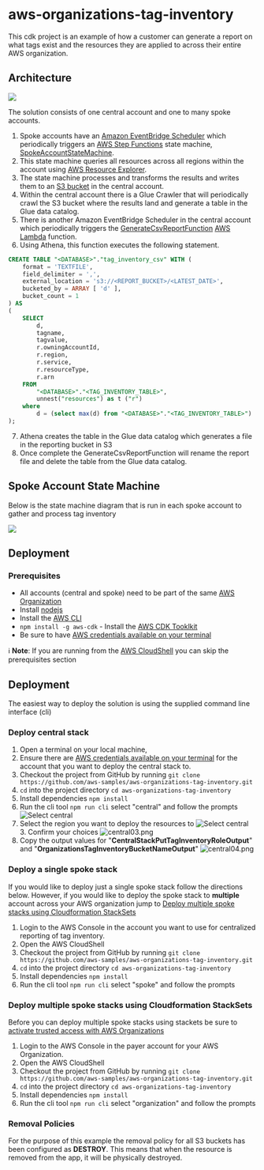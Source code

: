 # aws-organizations-tag-inventory

This cdk project is an example of how a customer can generate a report on what tags exist and the resources they are applied to across their entire AWS organization.


## Architecture

![](./images/architecture.drawio.png)

The solution consists of one central account and one to many spoke accounts. 

1. Spoke accounts have an [Amazon EventBridge Scheduler](https://docs.aws.amazon.com/eventbridge/latest/userguide/scheduler.html) 
which periodically triggers an [AWS Step Functions](https://docs.aws.amazon.com/step-functions/latest/dg/welcome.html) state machine, [SpokeAccountStateMachine](#spoke-account-state-machine). 
2. This state machine queries all resources across all regions within the account using [AWS Resource Explorer](https://aws.amazon.com/resourceexplorer/). 
3. The state machine processes and transforms the results and writes them to an [S3 bucket](https://docs.aws.amazon.com/AmazonS3/latest/userguide//Welcome.html) in the central account.
4. Within the central account there is a Glue Crawler that will periodically crawl the S3 bucket where the results land and generate a table in the Glue data catalog.
5. There is another Amazon EventBridge Scheduler in the central account which periodically triggers the [GenerateCsvReportFunction](./src/functions/GenerateReportCSV.ts) [AWS Lambda](https://docs.aws.amazon.com/lambda/latest/dg/welcome.html) function. 
6. Using Athena, this function executes the following statement.

```sql
CREATE TABLE "<DATABASE>"."tag_inventory_csv" WITH (
    format = 'TEXTFILE',
    field_delimiter = ',',
    external_location = 's3://<REPORT_BUCKET>/<LATEST_DATE>',
    bucketed_by = ARRAY [ 'd' ],
    bucket_count = 1
) AS 
(
    SELECT 
        d,
        tagname,
        tagvalue,
        r.owningAccountId,
        r.region,
        r.service,
        r.resourceType,
        r.arn
    FROM 
        "<DATABASE>"."<TAG_INVENTORY_TABLE>",
        unnest("resources") as t ("r")
    where 
        d = (select max(d) from "<DATABASE>"."<TAG_INVENTORY_TABLE>")
);
```  
7. Athena creates the table in the Glue data catalog which generates a file in the reporting bucket in S3
8. Once complete the GenerateCsvReportFunction will rename the report file and delete the table from the Glue data catalog.


## Spoke Account State Machine
Below is the state machine diagram that is run in each spoke account to gather and process tag inventory 

![](./images/SpokeAccountStateMachine.png)
## Deployment
### Prerequisites

* All accounts (central and spoke) need to be part of the same [AWS Organization](https://docs.aws.amazon.com/organizations/latest/userguide/orgs_introduction.html)
* Install [nodejs](https://nodejs.org/en/download)
* Install the [AWS CLI](https://docs.aws.amazon.com/cli/latest/userguide/getting-started-install.html)
* `npm install -g aws-cdk` - Install the [AWS CDK Tooklkit](https://docs.aws.amazon.com/cdk/v2/guide/cli.html)
* Be sure to have [AWS credentials available on your terminal](https://docs.aws.amazon.com/cli/latest/userguide/cli-chap-authentication.html)

ℹ️ **Note**: If you are running from the [AWS CloudShell](https://docs.aws.amazon.com/cloudshell/latest/userguide/welcome.html) you can skip the prerequisites section
## Deployment
The easiest way to deploy the solution is using the supplied command line interface (cli) 

### Deploy central stack
1. Open a terminal on your local machine, 
1. Ensure there are  [AWS credentials available on your terminal](https://docs.aws.amazon.com/cli/latest/userguide/cli-chap-authentication.html) for the account that you want to deploy the central stack to.
1. Checkout the project from GitHub by running `git clone https://github.com/aws-samples/aws-organizations-tag-inventory.git`
1. `cd` into the project directory `cd aws-organizations-tag-inventory`
1. Install dependencies `npm install`
1. Run the cli tool `npm run cli`  select "central" and follow the prompts 
![Select central](./images/central01.png)
2. Select the region you want to deploy the resources to
   ![Select central](./images/central02.png)
   3. Confirm your choices
   ![central03.png](images%2Fcentral03.png)
1. Copy the output values for  "**CentralStackPutTagInventoryRoleOutput**" and "**OrganizationsTagInventoryBucketNameOutput**"
![central04.png](images%2Fcentral04.png)

###  Deploy a single spoke stack
If you would like to deploy just a single spoke stack follow the directions below. However, if you would like to deploy the spoke stack to **multiple** account across your 
AWS organization jump to [Deploy multiple spoke stacks using Cloudformation StackSets](#deploy-multiple-spoke-stacks-using-cloudformation-stacksets)

1. Login to the AWS Console in the account you want to use for centralized reporting of tag inventory.
2. Open the AWS CloudShell
3. Checkout the project from GitHub by running `git clone https://github.com/aws-samples/aws-organizations-tag-inventory.git`
4. `cd` into the project directory `cd aws-organizations-tag-inventory`
5. Install dependencies `npm install`
6. Run the cli tool `npm run cli`  select "spoke" and follow the prompts 

### Deploy multiple spoke stacks using Cloudformation StackSets
Before you can deploy multiple spoke stacks using stackets be sure to [activate trusted access with AWS Organizations](https://docs.aws.amazon.com/AWSCloudFormation/latest/UserGuide/stacksets-orgs-activate-trusted-access.html) 

1. Login to the AWS Console in the payer account for your AWS Organization.
2. Open the AWS CloudShell
3. Checkout the project from GitHub by running `git clone https://github.com/aws-samples/aws-organizations-tag-inventory.git`
4. `cd` into the project directory `cd aws-organizations-tag-inventory`
5. Install dependencies `npm install`
6. Run the cli tool `npm run cli`  select "organization" and follow the prompts 

### Removal Policies

For the purpose of this example the removal policy for all S3 buckets has been configured as **DESTROY**.  This means that when the resource is removed from the app, 
it will be physically destroyed.
